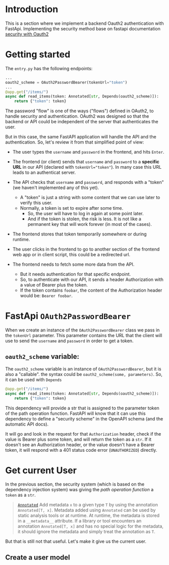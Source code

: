 # Introduction
This is a section where we implement a backend Oauth2 authentication with FastApi.
Implementing the security method base on fastapi documentation [security with Oauth2](https://fastapi.tiangolo.com/tutorial/security/first-steps/)

# Getting started

The `entry.py` has the following endpoints:

```python
...
oauth2_scheme = OAuth2PasswordBearer(tokenUrl="token")
...
@app.get("/items/")
async def read_items(token: Annotated[str, Depends(oauth2_scheme)]):
    return {"token": token}
```

The password "flow" is one of the ways ("flows") defined in OAuth2, to handle security and authentication.
OAuth2 was designed so that the backend or API could be independent of the server that authenticates the user.

But in this case, the same FastAPI application will handle the API and the authentication.
So, let's review it from that simplified point of view:

+ The user types the `username` and `password` in the frontend, and hits `Enter`.
+ The frontend (or client) sends that `username` and `password` to a **specific URL** in our API (declared with `tokenUrl="token"`). In many case this URL leads to an authenticat server.
+ The API checks that `username` and `password`, and responds with a "token" (we haven't implemented any of this yet).
    + A "token" is just a string with some content that we can use later to verify this user.
    + Normally, a token is set to expire after some time.
        + So, the user will have to log in again at some point later.
        + And if the token is stolen, the risk is less. It is not like a permanent key that will work forever (in most of the cases).

+ The frontend stores that token temporarily somewhere or during runtime.
+ The user clicks in the frontend to go to another section of the frontend web app or in client script, this could be a redirected url.
+ The frontend needs to fetch some more data from the API.
    + But it needs authentication for that specific endpoint.
    + So, to authenticate with our API, it sends a header Authorization with a value of Bearer plus the token.
    + If the token contains `foobar`, the content of the Authorization header would be: `Bearer foobar`.


# FastApi `OAuth2PasswordBearer`
When we create an instance of the `OAuth2PasswordBearer` class we pass in the `tokenUrl` parameter. This parameter contains the URL that the client will use to send the `username` and `password` in order to get a token.

## `oauth2_scheme` variable:
The `oauth2_scheme` variable is an instance of `OAuth2PasswordBearer`, but it is also a "callable". the syntax could be `oauth2_scheme(some, parameters)`.
So, it can be used with `Depends`

```python
@app.get("/items/")
async def read_items(token: Annotated[str, Depends(oauth2_scheme)]):
    return {"token": token}
```

This dependency will provide a str that is assigned to the parameter token of the path operation function.
FastAPI will know that it can use this dependency to define a "security scheme" in the OpenAPI schema (and the automatic API docs).

It will go and look in the request for that `Authorization` header, check if the value is Bearer plus some token, and will return the token as a `str`.
If it doesn't see an Authorization header, or the value doesn't have a Bearer token, it will respond with a 401 status code error (`UNAUTHORIZED`) directly.

# Get current User
In the previous section, the security system (which is based on the dependency injection system) was giving the *path operation function* a `token` as a `str`.
>[`Annotated`](https://docs.python.org/3/library/typing.html#typing.Annotated) Add metadata `x` to a given type `T` by using the annotation `Annotated[T, x]`. Metadata added using `Annotated` can be used by static analysis tools or at runtime. At runtime, the metadata is stored in a `__metadata__` attribute.
If a library or tool encounters an annotation `Annotated[T, x]` and has no special logic for the metadata, it should ignore the metadata and simply treat the annotation as `T`.

But that is still not that useful. Let's make it give us the current user.

## Create a user model
